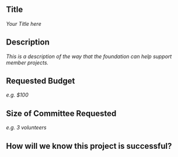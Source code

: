 ## Title

_Your Title here_

## Description

_This is a description of the way that the foundation can help support member projects._

## Requested Budget

_e.g. $100_

## Size of Committee Requested

_e.g. 3 volunteers_

## How will we know this project is successful?
